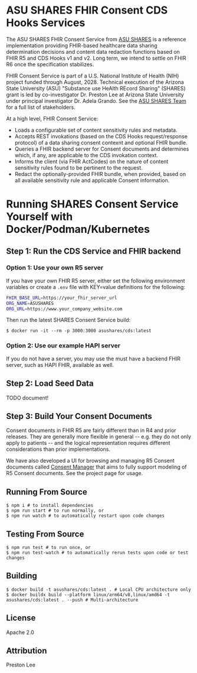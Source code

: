 # ASU SHARES FHIR Consent CDS Hooks Services

The ASU SHARES FHIR Consent Service from [ASU SHARES](https://www.asushares.com) is a reference implementation providing FHIR-based healthcare data sharing determination decisions and content data redaction functions based on FHIR R5 and CDS Hooks v1 and v2. Long term, we intend to settle on FHIR R6 once the specification stabilizes.

FHIR Consent Service is part of a U.S. National Institute of Health (NIH) project funded through August, 2028. Technical execution of the Arizona State University (ASU) "Substance use HeAlth REcord Sharing" (SHARES) grant is led by co-investigator Dr. Preston Lee at Arizona State University under principal investigator Dr. Adela Grando. See the [ASU SHARES Team](https://www.asushares.com/team) for a full list of stakeholders.

At a high level, FHIR Consent Service:

 - Loads a configurable set of content sensitivity rules and metadata. 
 - Accepts REST invokations (based on the CDS Hooks request/response protocol) of a data sharing consent contexnt and optional FHIR bundle.
 - Queries a FHIR backend server for Consent documents and determines which, if any, are applicable to the CDS invokation context.
 - Informs the client (via FHIR ActCodes) on the nature of content sensitivity rules found to be pertinent to the request.
 - Redact the optionally-provided FHIR bundle, when provided, based on all available sensitivity rule and applicable Consent information.

# Running SHARES Consent Service Yourself with Docker/Podman/Kubernetes

## Step 1: Run the CDS Service and FHIR backend

### Option 1: Use your own R5 server
If you have your own FHIR R5 server, either set the following environment variables or create a `.env` file with KEY=value definitions for the following:

```bash
FHIR_BASE_URL=https://your_fhir_server_url
ORG_NAME=ASUSHARES
ORG_URL=https://www.your_company_website.com
```

Then run the latest SHARES Consent Service build:

```shell
$ docker run -it --rm -p 3000:3000 asushares/cds:latest
```

### Option 2: Use our example HAPI server

If you do not have a server, you may use the  must have a backend FHIR server, such as HAPI FHIR, available as well.  

## Step 2: Load Seed Data

TODO document!

## Step 3: Build Your Consent Documents

Consent documents in FHIR R5 are fairly different than in R4 and prior releases. They are generally more flexible in general -- e.g. they do not only apply to patients -- and the logical representation requires different considerations than prior implementations.

We have also developed a UI for browsing and managing R5 Consent documents called [Consent Manager](https://github.com/asushares/consent-manager) that aims to fully support modeling of R5 Consent documents. See the project page for usage.

## Running From Source

```shell
$ npm i # to install dependencies
$ npm run start # to run normally, or
$ npm run watch # to automatically restart upon code changes
```

## Testing From Source

```shell
$ npm run test # to run once, or
$ npm run test-watch # to automatically rerun tests upon code or test changes
```


## Building

```shell
$ docker build -t asushares/cds:latest . # Local CPU architecture only
$ docker buildx build --platform linux/arm64/v8,linux/amd64 -t asushares/cds:latest . --push # Multi-architecture
```

## License

Apache 2.0

## Attribution

Preston Lee
